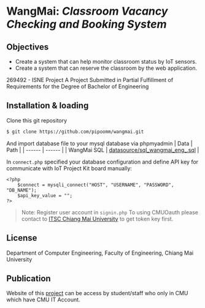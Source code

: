 # WangMai: _Classroom Vacancy Checking and Booking System_

## Objectives

-  Create a system that can help monitor classroom status by IoT sensors.
-  Create a system that can reserve the classroom by the web 
application.

269492 - ISNE Project
A Project Submitted in Partial Fulfillment of Requirements for the Degree of Bachelor of Engineering

## Installation & loading

Clone this git repository

```sh
$ git clone https://github.com/pipoomm/wangmai.git
```

And import database file to your mysql database via phpmyadmin
| Data | Path |
| ------ | ------ |
| WangMai SQL | [datasource/sql_wangmai_eng_.sql][PlGa] |

In `connect.php` specified your database configuration and define API key for communicate with IoT Project Kit board manually:

	<?php
    	$connect = mysqli_connect("HOST", "USERNAME", "PASSWORD", "DB_NAME");
    	$api_key_value = "";
	?>

> Note: Register user account in `signin.php` To using CMUOauth please contact to [ITSC Chiang Mai University](https://oauth.cmu.ac.th/) to get token key first. 

## License

Department of Computer Engineering, Faculty of Engineering, Chiang Mai University

## Publication

Website of this [project](https://wangmai.eng.cmu.ac.th/) can be access by student/staff who only in CMU which have CMU IT Account.

[PlGa]: <https://github.com/pipoomm/wangmai/blob/main/datasource/sql_wangmai_eng_.sql>
